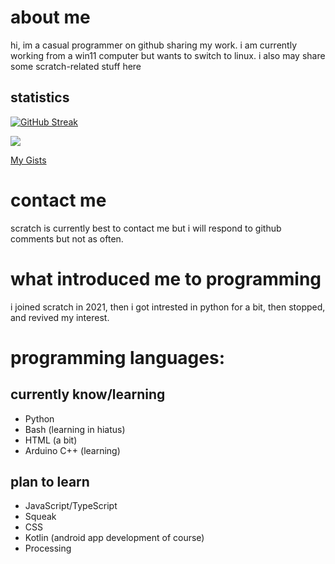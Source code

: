 # about me
hi, im a casual programmer on github sharing my work. i am currently working from a win11 computer but wants to switch to linux. i also may share some scratch-related stuff here
## statistics
[![GitHub Streak](https://streak-stats.demolab.com/?user=cWorksLLC)](https://git.io/streak-stats)

[![](https://visitcount.itsvg.in/api?id=cWorksLLC&label=profile%20views&color=1&icon=2&pretty=false)](https://visitcount.itsvg.in)

[My Gists](https://gist.github.com/cWorksLLC)
# contact me
scratch is currently best to contact me but i will respond to github comments but not as often.
# what introduced me to programming
i joined scratch in 2021, then i got intrested in python for a bit, then stopped, and revived my interest.
# programming languages:
## currently know/learning
- Python
- Bash (learning in hiatus)
- HTML (a bit)
- Arduino C++ (learning)
## plan to learn

- JavaScript/TypeScript
- Squeak
- CSS
- Kotlin (android app development of course)
- Processing

<!---
cWorksLLC/cWorksLLC is a ✨ special ✨ repository because its `README.md` (this file) appears on your GitHub profile.
You can click the Preview link to take a look at your changes.
--->
